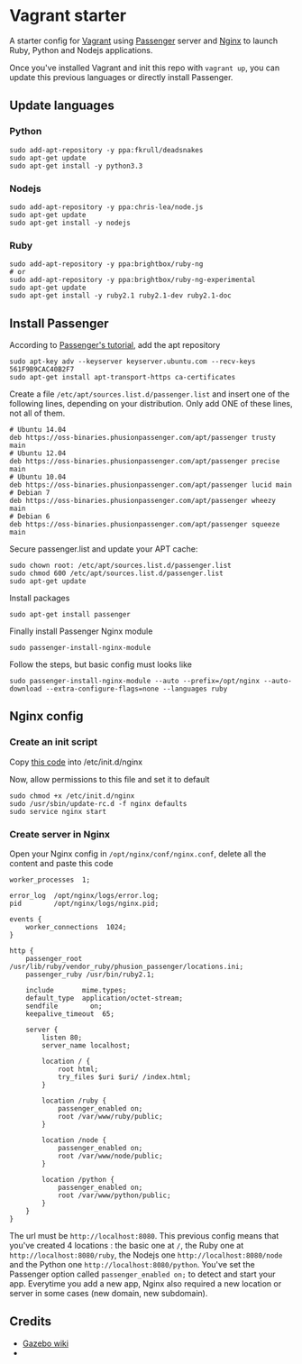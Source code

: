 # Vagrant starter

A starter config for [Vagrant](http://www.vagrantup.com/) using [Passenger](https://www.phusionpassenger.com/) server and [Nginx](http://nginx.com/) to launch Ruby, Python and Nodejs applications.

Once you've installed Vagrant and init this repo with `vagrant up`, you can update this previous languages or directly install Passenger.



## Update languages

### Python

	sudo add-apt-repository -y ppa:fkrull/deadsnakes
	sudo apt-get update
	sudo apt-get install -y python3.3

### Nodejs

	sudo add-apt-repository -y ppa:chris-lea/node.js
	sudo apt-get update
	sudo apt-get install -y nodejs

### Ruby

	sudo add-apt-repository -y ppa:brightbox/ruby-ng
	# or
	sudo add-apt-repository -y ppa:brightbox/ruby-ng-experimental
	sudo apt-get update
	sudo apt-get install -y ruby2.1 ruby2.1-dev ruby2.1-doc



## Install Passenger

According to [Passenger's tutorial](https://www.phusionpassenger.com/documentation/Users%20guide%20Standalone.html#install_on_debian_ubuntu), add the apt repository

	sudo apt-key adv --keyserver keyserver.ubuntu.com --recv-keys 561F9B9CAC40B2F7
	sudo apt-get install apt-transport-https ca-certificates

Create a file `/etc/apt/sources.list.d/passenger.list` and insert one of the following lines, depending on your distribution. Only add ONE of these lines, not all of them.

	# Ubuntu 14.04
	deb https://oss-binaries.phusionpassenger.com/apt/passenger trusty main
	# Ubuntu 12.04
	deb https://oss-binaries.phusionpassenger.com/apt/passenger precise main
	# Ubuntu 10.04
	deb https://oss-binaries.phusionpassenger.com/apt/passenger lucid main
	# Debian 7
	deb https://oss-binaries.phusionpassenger.com/apt/passenger wheezy main
	# Debian 6
	deb https://oss-binaries.phusionpassenger.com/apt/passenger squeeze main

Secure passenger.list and update your APT cache:

	sudo chown root: /etc/apt/sources.list.d/passenger.list
	sudo chmod 600 /etc/apt/sources.list.d/passenger.list
	sudo apt-get update

Install packages

	sudo apt-get install passenger

Finally install Passenger Nginx module

	sudo passenger-install-nginx-module

Follow the steps, but basic config must looks like 

	sudo passenger-install-nginx-module --auto --prefix=/opt/nginx --auto-download --extra-configure-flags=none --languages ruby



## Nginx config

### Create an init script

Copy [this code](https://p.kk7.me/anuvobicah.bash) into /etc/init.d/nginx

Now, allow permissions to this file and set it to default

	sudo chmod +x /etc/init.d/nginx
	sudo /usr/sbin/update-rc.d -f nginx defaults
	sudo service nginx start

### Create server in Nginx

Open your Nginx config in `/opt/nginx/conf/nginx.conf`, delete all the content and paste this code

	worker_processes  1;

	error_log  /opt/nginx/logs/error.log;
	pid        /opt/nginx/logs/nginx.pid;

	events {
	    worker_connections  1024;
	}

	http {
	    passenger_root /usr/lib/ruby/vendor_ruby/phusion_passenger/locations.ini;
	    passenger_ruby /usr/bin/ruby2.1;

	    include       mime.types;
	    default_type  application/octet-stream;
	    sendfile        on;
	    keepalive_timeout  65;

	    server {
	        listen 80;
	        server_name localhost;

	        location / {
	            root html;
	            try_files $uri $uri/ /index.html;
	        }

	        location /ruby {
	            passenger_enabled on;
	            root /var/www/ruby/public;
	        }

	        location /node {
	            passenger_enabled on;
	            root /var/www/node/public;
	        }

	        location /python {
	            passenger_enabled on;
	            root /var/www/python/public;
	        }
	    }
	}

The url must be `http://localhost:8080`. This previous config means that you've created 4 locations : the basic one at `/`, the Ruby one at `http://localhost:8080/ruby`, the Nodejs one `http://localhost:8080/node` and the Python one `http://localhost:8080/python`. You've set the Passenger option called `passenger_enabled on;` to detect and start your app. Everytime you add a new app, Nginx also required a new location or server in some cases (new domain, new subdomain).


## Credits

- [Gazebo wiki](http://gazebosim.org/wiki/Nginx_Passenger_Rail)
- 